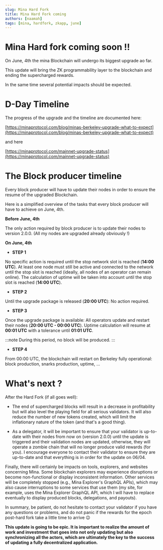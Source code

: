 ```yaml
---
slug: Mina Hard Fork
title: Mina Hard Fork coming
authors: [naamah]
tags: [mina, hardfork, zkapp, june]
---
```


# Mina Hard fork coming soon !!
On June, 4th the mina Blockchain will undergo its biggest upgrade ao far.


This update will bring the ZK programmability layer to the blockchain and ending the supercharged rewards. 

In the same time several potential impacts should be expected.

# D-Day Timeline

The progress of the upgrade and the timeline are documented here:

  [https://minaprotocol.com/blog/minas-berkeley-upgrade-what-to-expect](https://minaprotocol.com/blog/minas-berkeley-upgrade-what-to-expect)  
  
and here  

  [https://minaprotocol.com/mainnet-upgrade-status](https://minaprotocol.com/mainnet-upgrade-status)

# The Block producer timeline

Every block producer will have to update their nodes in order to ensure the resume of the upgraded Blockchain.

Here is a simplified overview of the tasks that every block producer will have to achieve on June, 4th.

**Before June, 4th**  

The only action required by block producer is to update their nodes to version 2.0.0. (All my nodes are upgraded already obviously !)

**On June, 4th**

* **STEP 1**

No specific action is required until the stop network slot is reached (**14:00 UTC**). At least one node must still be active and connected to the network until the stop slot is reached (ideally, all nodes of an operator can remain online). The calculation of uptime will be taken into account until the stop slot is reached (**14:00 UTC**).

* **STEP 2**

Until the upgrade package is released (**20:00 UTC**): No action required.

* **STEP 3**

Once the upgrade package is available: All operators update and restart their nodes (**20:00 UTC - 00:00 UTC**). Uptime calculation will resume at **00:01 UTC** with a tolerance until **01:01 UTC**.

:::note
During this period, no block will be produced.
:::

* **STEP 4**

From 00:00 UTC, the blockchain will restart on Berkeley fully operational: block production, snarks production, uptime, ...


# What's next ?

After the Hard Fork (if all goes well):

* The end of supercharged blocks will result in a decrease in profitability but will also level the playing field for all serious validators. It will also reduce the number of new tokens created, which will limit the inflationary nature of the token (and that's a good thing).

* As a delegator, it will be important to ensure that your validator is up-to-date with their nodes from now on (version 2.0.0) until the update is triggered and their validation nodes are updated, otherwise, they will operate a zombie chain that will no longer produce valid rewards (for you). I encourage everyone to contact their validator to ensure they are up-to-date and that everything is in order for the update on 06/04.

Finally, there will certainly be impacts on tools, explorers, and websites concerning Mina. Some blockchain explorers may experience disruptions or become non-functional or display inconsistent information. Other services will be completely stopped (e.g., Mina Explorer's GraphQL APIs), which may also cause interruptions to some services that use them (my site, for example, uses the Mina Explorer GraphQL API, which I will have to replace eventually to display produced blocks, delegations, and payouts).

In summary, be patient, do not hesitate to contact your validator if you have any questions or problems, and do not panic if the rewards for the epoch post-hard fork take a little time to arrive 😉

**This update is going to be epic. It is important to realize the amount of work and investment that goes into not only updating but also synchronizing all the actors, which are ultimately the key to the success of updating a fully decentralized application.**
